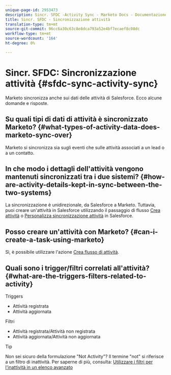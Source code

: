 ```yaml
---
unique-page-id: 2953473
description: Sincr. SFDC -Activity Sync - Marketo Docs - Documentazione del prodotto
title: Sincr. SFDC - Sincronizzazione attività
translation-type: tm+mt
source-git-commit: 96cc6a30c63c8e8dca793a52e4bf7ecaef8c08dc
workflow-type: tm+mt
source-wordcount: '164'
ht-degree: 0%

---
```



# Sincr. SFDC: Sincronizzazione attività {#sfdc-sync-activity-sync}

Marketo sincronizza anche sui dati delle attività di Salesforce. Ecco alcune domande e risposte.

## Su quali tipi di dati di attività è sincronizzato Marketo? {#what-types-of-activity-data-does-marketo-sync-over}

Marketo si sincronizza sia sugli eventi che sulle attività associati a un lead o a un contatto.

## In che modo i dettagli dell&#39;attività vengono mantenuti sincronizzati tra i due sistemi? {#how-are-activity-details-kept-in-sync-between-the-two-systems}

La sincronizzazione è unidirezionale, da Salesforce a Marketo. Tuttavia, puoi creare un&#39;attività in Salesforce utilizzando il passaggio di flusso [Crea attività](../../../../product-docs/core-marketo-concepts/smart-campaigns/salesforce-flow-actions/create-task.md) o [Personalizza sincronizzazione attività](../../../../product-docs/crm-sync/salesforce-sync/setup/optional-steps/customize-activities-sync.md) in Salesforce.

## Posso creare un&#39;attività con Marketo? {#can-i-create-a-task-using-marketo}

Sì, è possibile utilizzare l&#39;azione [Crea flusso di attività](../../../../product-docs/core-marketo-concepts/smart-campaigns/salesforce-flow-actions/create-task.md).

## Quali sono i trigger/filtri correlati all&#39;attività? {#what-are-the-triggers-filters-related-to-activity}

Triggers

* Attività registrata
* Attività aggiornata

Filtri

* Attività registrata/Attività non registrata
* Attività aggiornata/Attività non aggiornata

>[!TIP]
>
>Non sei sicuro della formulazione &quot;Not Activity&quot;? Il termine &quot;not&quot; si riferisce a un filtro di inattività. Per saperne di più, consulta: [Utilizzare i filtri per l&#39;inattività in un elenco avanzato](../../../../product-docs/core-marketo-concepts/smart-lists-and-static-lists/using-smart-lists/use-inactivity-filters-in-a-smart-list.md)

